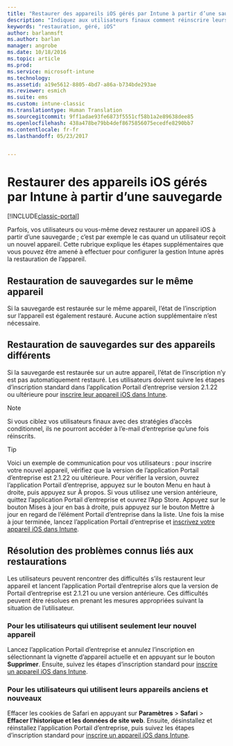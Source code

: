 ```yaml
---
title: "Restaurer des appareils iOS gérés par Intune à partir d’une sauvegarde | Microsoft Docs"
description: "Indiquez aux utilisateurs finaux comment réinscrire leurs appareils après une restauration à partir d’une sauvegarde."
keywords: "restauration, géré, iOS"
author: barlanmsft
ms.author: barlan
manager: angrobe
ms.date: 10/18/2016
ms.topic: article
ms.prod: 
ms.service: microsoft-intune
ms.technology: 
ms.assetid: a19e5612-8805-4bd7-a86a-b734bde293ae
ms.reviewer: esmich
ms.suite: ems
ms.custom: intune-classic
ms.translationtype: Human Translation
ms.sourcegitcommit: 9ff1adae93fe6873f5551cf58b1a2e89638dee85
ms.openlocfilehash: 438a478be79bb4def8675856075ecedfe8290bb7
ms.contentlocale: fr-fr
ms.lasthandoff: 05/23/2017


---
```


# <a name="restore-intune-managed-ios-devices-from-backup"></a>Restaurer des appareils iOS gérés par Intune à partir d’une sauvegarde

[!INCLUDE[classic-portal](../includes/classic-portal.md)]

Parfois, vos utilisateurs ou vous-même devez restaurer un appareil iOS à partir d’une sauvegarde ; c’est par exemple le cas quand un utilisateur reçoit un nouvel appareil. Cette rubrique explique les étapes supplémentaires que vous pouvez être amené à effectuer pour configurer la gestion Intune après la restauration de l’appareil.

## <a name="restoring-backups-onto-the-same-device"></a>Restauration de sauvegardes sur le même appareil

Si la sauvegarde est restaurée sur le même appareil, l’état de l’inscription sur l’appareil est également restauré. Aucune action supplémentaire n’est nécessaire.

## <a name="restoring-backups-onto-different-devices"></a>Restauration de sauvegardes sur des appareils différents

Si la sauvegarde est restaurée sur un autre appareil, l’état de l’inscription n’y est pas automatiquement restauré. Les utilisateurs doivent suivre les étapes d’inscription standard dans l’application Portail d’entreprise version 2.1.22 ou ultérieure pour [inscrire leur appareil iOS dans Intune](/intune-user-help/enroll-your-device-in-intune-ios).

> [!NOTE]
> Si vous ciblez vos utilisateurs finaux avec des stratégies d’accès conditionnel, ils ne pourront accéder à l’e-mail d’entreprise qu’une fois réinscrits.

> [!TIP]
> Voici un exemple de communication pour vos utilisateurs : pour inscrire votre nouvel appareil, vérifiez que la version de l’application Portail d’entreprise est 2.1.22 ou ultérieure. Pour vérifier la version, ouvrez l’application Portail d’entreprise, appuyez sur le bouton Menu en haut à droite, puis appuyez sur À propos. Si vous utilisez une version antérieure, quittez l’application Portail d’entreprise et ouvrez l’App Store. Appuyez sur le bouton Mises à jour en bas à droite, puis appuyez sur le bouton Mettre à jour en regard de l’élément Portail d’entreprise dans la liste. Une fois la mise à jour terminée, lancez l’application Portail d’entreprise et [inscrivez votre appareil iOS dans Intune](/intune-user-help/enroll-your-device-in-intune-ios).

## <a name="resolving-known-issues-with-restores"></a>Résolution des problèmes connus liés aux restaurations

Les utilisateurs peuvent rencontrer des difficultés s’ils restaurent leur appareil et lancent l’application Portail d’entreprise alors que la version de Portail d’entreprise est 2.1.21 ou une version antérieure. Ces difficultés peuvent être résolues en prenant les mesures appropriées suivant la situation de l’utilisateur.

### <a name="for-users-who-will-only-use-their-new-device"></a>Pour les utilisateurs qui utilisent seulement leur nouvel appareil
Lancez l’application Portail d’entreprise et annulez l’inscription en sélectionnant la vignette d’appareil actuelle et en appuyant sur le bouton __Supprimer__. Ensuite, suivez les étapes d’inscription standard pour [inscrire un appareil iOS dans Intune](/intune-user-help/enroll-your-device-in-intune-ios).

### <a name="for-users-who-will-use-both-their-old-and-new-devices"></a>Pour les utilisateurs qui utilisent leurs appareils anciens et nouveaux
Effacer les cookies de Safari en appuyant sur __Paramètres__ > __Safari__ > __Effacer l’historique et les données de site web__. Ensuite, désinstallez et réinstallez l’application Portail d’entreprise, puis suivez les étapes d’inscription standard pour [inscrire un appareil iOS dans Intune](/intune-user-help/enroll-your-device-in-intune-ios).

